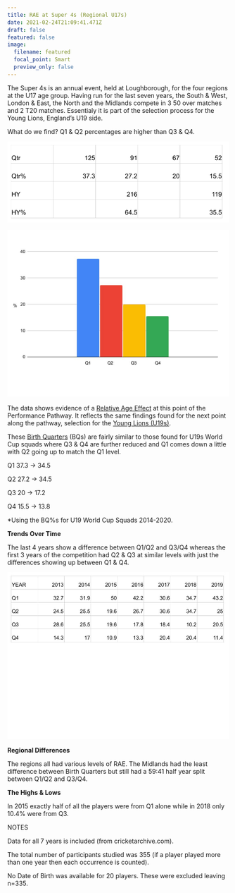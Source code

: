 ```yaml
---
title: RAE at Super 4s (Regional U17s)
date: 2021-02-24T21:09:41.471Z
draft: false
featured: false
image:
  filename: featured
  focal_point: Smart
  preview_only: false
---
```

The Super 4s is an annual event, held at Loughborough, for the four regions at the U17 age group. Having run for the last seven years, the South & West, London & East, the North and the Midlands compete in 3 50 over matches and 2 T20 matches. Essentialy it is part of the selection process for the Young Lions, England’s U19 side.

What do we find? Q1 & Q2 percentages are  higher than Q3 & Q4.

![](super4s-qtr-s.png)

![](u17-super-4s-qtr-.jpg)

The data shows evidence of a [Relative Age Effect](https://onemoresummer.co.uk/post/what-is-relative-age-effect/) at this point of the Performance Pathway. It reflects the same findings found for the next point along the pathway, selection for the [Young Lions (U19s)](https://onemoresummer.co.uk/post/rae-increasing-in-england-u19-world-cup-squads/).

These [Birth Quarters](https://onemoresummer.co.uk/post/what-is-birth-quarter/) (BQs) are fairly similar to those found for U19s World Cup squads where Q3 & Q4 are further reduced and Q1 comes down a little with Q2 going up to match the Q1 level.

Q1 37.3 -> 34.5

Q2 27.2 -> 34.5

Q3 20 -> 17.2

Q4 15.5 -> 13.8

\*Using the BQ%s for U19 World Cup Squads 2014-2020.

**Trends Over Time**

The last 4 years show a difference between Q1/Q2 and Q3/Q4 whereas the first 3 years of the competition had Q2 & Q3 at similar levels with just the differences showing up between Q1 & Q4.

![](super-4s-qtr-timeline.jpg)

**Regional Differences**

The regions all had various levels of RAE. The Midlands had the least difference between Birth Quarters but still had a 59:41 half year split between Q1/Q2 and Q3/Q4.

**The Highs & Lows**

In 2015 exactly half of all the players were from Q1 alone while in 2018 only 10.4% were from Q3.

NOTES

Data for all 7 years is included (from cricketarchive.com).

The total number of participants studied was 355 (if a player played more than one year then each occurrence is counted).

No Date of Birth was available for 20 players. These were excluded leaving n=335.